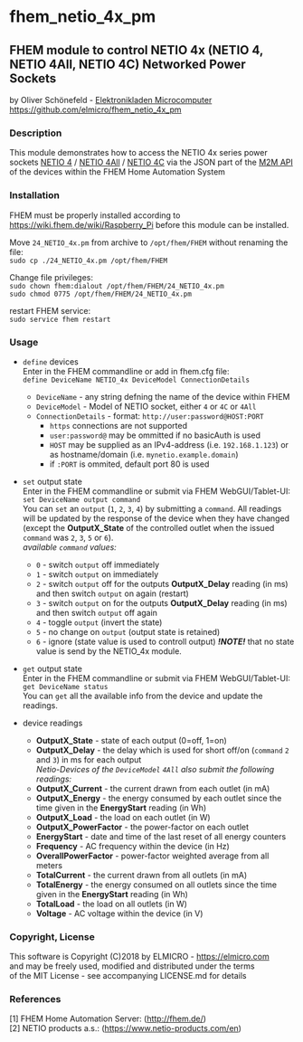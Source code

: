 # fhem_netio_4x_pm
## FHEM module to control NETIO 4x (NETIO 4, NETIO 4All, NETIO 4C) Networked Power Sockets

by Oliver Schönefeld - [Elektronikladen Microcomputer](https://elmicro.com)<br>
https://github.com/elmicro/fhem_netio_4x_pm

### Description

This module demonstrates how to access the NETIO 4x series power sockets
[NETIO 4](https://elmicro.com/de/netio.html) / [NETIO 4All](https://elmicro.com/de/netio-4all.html) /
[NETIO 4C](https://elmicro.com/de/netio-4c.html) via the JSON part of the [M2M API](https://www.netio-products.com/en/download) of the devices within the FHEM Home Automation System

### Installation

FHEM must be properly installed according to https://wiki.fhem.de/wiki/Raspberry_Pi before this module can be installed.

Move `24_NETIO_4x.pm` from archive to `/opt/fhem/FHEM` without renaming the file:  
`sudo cp ./24_NETIO_4x.pm /opt/fhem/FHEM`

Change file privileges:  
`sudo chown fhem:dialout /opt/fhem/FHEM/24_NETIO_4x.pm`   
`sudo chmod 0775 /opt/fhem/FHEM/24_NETIO_4x.pm`

restart FHEM service:   
`sudo service fhem restart`

### Usage

* `define` devices  
Enter in the FHEM commandline or add in fhem.cfg file:   
`define DeviceName NETIO_4x DeviceModel ConnectionDetails`   
  * `DeviceName` - any string defning the name of the device within FHEM
  * `DeviceModel` - Model of NETIO socket, either `4` or `4C` or `4All`
  * `ConnectionDetails` - format: `http://user:password@HOST:PORT`
    * `https` connections are not supported
    * `user:password@` may be ommitted if no basicAuth is used
    * `HOST` may be supplied as an IPv4-address (i.e. `192.168.1.123`) or as hostname/domain (i.e. `mynetio.example.domain`)
    * if `:PORT` is ommited, default port 80 is used

* `set` output state  
Enter in the FHEM commandline or submit via FHEM WebGUI/Tablet-UI:  
`set DeviceName output command`  
You can `set` an `output` (`1`, `2`, `3`, `4`) by submitting a `command`. All readings will be updated by the response of the device when they have changed (except the **OutputX_State** of the controlled outlet when the issued `command` was `2`, `3`, `5` or `6`).  
*available `command` values:*  
  * `0` - switch `output` off immediately
  * `1` - switch `output` on immediately
  * `2` - switch `output` off for the outputs **OutputX_Delay** reading (in ms) and then switch `output` on again (restart)
  * `3` - switch `output` on for the outputs **OutputX_Delay** reading (in ms) and then switch `output` off again
  * `4` - toggle `output` (invert the state)
  * `5` - no change on `output` (output state is retained)
  * `6` - ignore (state value is used to controll output) ***!NOTE!*** that no state value is send by the NETIO_4x module.
  
* `get` output state  
Enter in the FHEM commandline or submit via FHEM WebGUI/Tablet-UI:  
`get DeviceName status`  
You can `get` all the available info from the device and update the readings.

* device readings
  * **OutputX_State** - state of each output (0=off, 1=on)  
  * **OutputX_Delay** - the delay which is used for short off/on (`command` `2` and `3`) in ms for each output  
*Netio-Devices of the `DeviceModel` `4All` also submit the following readings:*
  * **OutputX_Current** - the current drawn from each outlet (in mA)
  * **OutputX_Energy** - the energy consumed by each outlet since the time given in the **EnergyStart** reading (in Wh)
  * **OutputX_Load** - the load on each outlet (in W)
  * **OutputX_PowerFactor** - the power-factor on each outlet
  * **EnergyStart** - date and time of the last reset of all energy counters
  * **Frequency** - AC frequency within the device (in Hz)
  * **OverallPowerFactor** - power-factor weighted average from all meters
  * **TotalCurrent** - the current drawn from all outlets (in mA)
  * **TotalEnergy** - the energy consumed on all outlets since the time given in the **EnergyStart** reading (in Wh)
  * **TotalLoad** - the load on all outlets (in W)
  * **Voltage** - AC voltage within the device (in V)


### Copyright, License
This software is Copyright (C)2018 by ELMICRO - https://elmicro.com<br>
and may be freely used, modified and distributed under the terms<br>
of the MIT License - see accompanying LICENSE.md for details

### References
[1] FHEM Home Automation Server: (http://fhem.de/)  
[2] NETIO products a.s.: (https://www.netio-products.com/en)
